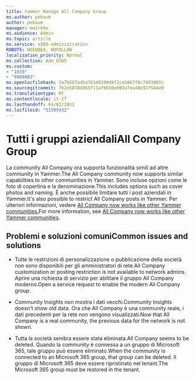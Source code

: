 ```yaml
---
title: Yammer Manage All Company Group
ms.author: pebaum
author: pebaum
manager: mnirkhe
ms.audience: Admin
ms.topic: article
ms.service: o365-administration
ROBOTS: NOINDEX, NOFOLLOW
localization_priority: Normal
ms.collection: Adm_O365
ms.custom:
- "1019"
- "6000003"
ms.openlocfilehash: 3a7b607adba78349309d8f2ceb067f0c7493905c
ms.sourcegitcommit: 7b2e5078dd65f11af6650e692a7ea48e91f544e0
ms.translationtype: MT
ms.contentlocale: it-IT
ms.lasthandoff: 04/02/2021
ms.locfileid: "51505432"
---
```

# <a name="all-company-group"></a><span data-ttu-id="75417-102">Tutti i gruppi aziendali</span><span class="sxs-lookup"><span data-stu-id="75417-102">All Company Group</span></span>

<span data-ttu-id="75417-103">La community All Company ora supporta funzionalità simili ad altre community in Yammer.</span><span class="sxs-lookup"><span data-stu-id="75417-103">The All Company community now supports similar capabilities to other communities in Yammer.</span></span> <span data-ttu-id="75417-104">Sono incluse opzioni come le foto di copertina e la denominazione.</span><span class="sxs-lookup"><span data-stu-id="75417-104">This includes options such as cover photos and naming.</span></span> <span data-ttu-id="75417-105">È anche possibile limitare tutti i post aziendali in Yammer.</span><span class="sxs-lookup"><span data-stu-id="75417-105">It's also possible to restrict All Company posts in Yammer.</span></span> <span data-ttu-id="75417-106">Per ulteriori informazioni, vedere [All Company now works like other Yammer communities.](https://docs.microsoft.com/yammer/manage-yammer-groups/yammer-all-company-yammer-community)</span><span class="sxs-lookup"><span data-stu-id="75417-106">For more information, see [All Company now works like other Yammer communities](https://docs.microsoft.com/yammer/manage-yammer-groups/yammer-all-company-yammer-community).</span></span>

## <a name="common-issues-and-solutions"></a><span data-ttu-id="75417-107">Problemi e soluzioni comuni</span><span class="sxs-lookup"><span data-stu-id="75417-107">Common issues and solutions</span></span>

- <span data-ttu-id="75417-108">Tutte le restrizioni di personalizzazione o pubblicazione della società non sono disponibili per gli amministratori di rete.</span><span class="sxs-lookup"><span data-stu-id="75417-108">All Company customization or posting restriction is not available to network admins.</span></span> <span data-ttu-id="75417-109">Aprire una richiesta di servizio per abilitare il gruppo All Company moderno.</span><span class="sxs-lookup"><span data-stu-id="75417-109">Open a service request to enable the modern All Company group.</span></span>

- <span data-ttu-id="75417-110">Community Insights non mostra i dati vecchi.</span><span class="sxs-lookup"><span data-stu-id="75417-110">Community Insights doesn't show old data.</span></span> <span data-ttu-id="75417-111">Ora che All Company è una community reale, i dati precedenti per la rete non vengono visualizzati.</span><span class="sxs-lookup"><span data-stu-id="75417-111">Now that All Company is a real community, the previous data for the network is not shown.</span></span>

- <span data-ttu-id="75417-112">Tutta la società sembra essere stata eliminata.</span><span class="sxs-lookup"><span data-stu-id="75417-112">All Company seems to be deleted.</span></span> <span data-ttu-id="75417-113">Quando la community è connessa a un gruppo di Microsoft 365, tale gruppo può essere eliminato.</span><span class="sxs-lookup"><span data-stu-id="75417-113">When the community is connected to an Microsoft 365 group, that group can be deleted.</span></span> <span data-ttu-id="75417-114">Il gruppo di Microsoft 365 deve essere ripristinato nel tenant.</span><span class="sxs-lookup"><span data-stu-id="75417-114">The Microsoft 365 group must be restored in the tenant.</span></span>

